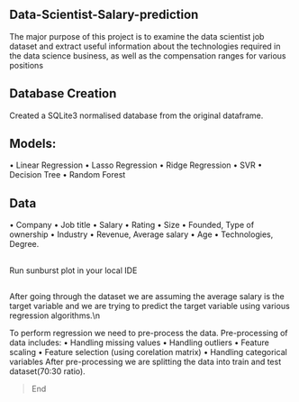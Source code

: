 ## Data-Scientist-Salary-prediction
The major purpose of this project is to examine the data scientist job dataset and extract useful information about the technologies required in the data science business, as well as the compensation ranges for various positions

## Database Creation

Created a SQLite3 normalised database from the original dataframe.

## Models:
• Linear Regression
• Lasso Regression
• Ridge Regression
• SVR
• Decision Tree
• Random Forest
## Data
• Company
• Job title
• Salary
• Rating
• Size
• Founded, Type of ownership
• Industry
• Revenue, Average salary
• Age
• Technologies, Degree.

## 
Run sunburst plot in your local IDE 

## 

After going through the dataset we are assuming the average salary is the target variable and we are trying to predict the target variable using various regression algorithms.\n

To perform regression we need to pre-process the data. Pre-processing of data includes:
• Handling missing values
• Handling outliers
• Feature scaling
• Feature selection (using corelation matrix)
• Handling categorical variables
After pre-processing we are splitting the data into train and test dataset(70:30 ratio).


> End
